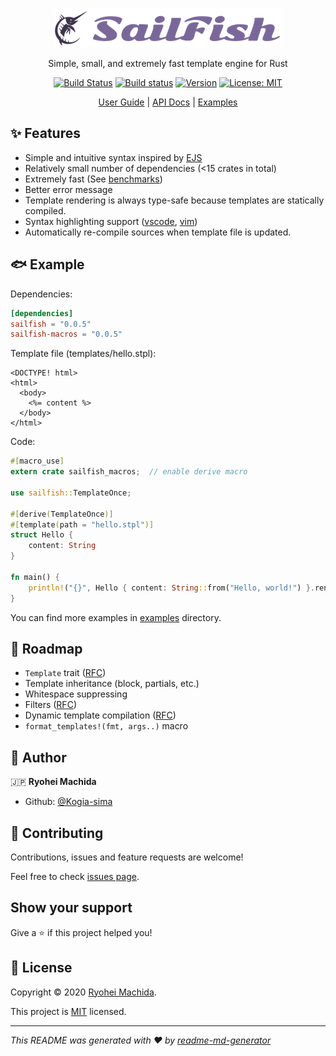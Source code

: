 <div align="center">

![SailFish](./resources/logo.png)

Simple, small, and extremely fast template engine for Rust

[![Build Status](https://travis-ci.org/Kogia-sima/sailfish.svg?branch=master)](https://travis-ci.org/Kogia-sima/sailfish)
[![Build status](https://ci.appveyor.com/api/projects/status/fa3et4rft4dyvdn9/branch/master?svg=true)](https://ci.appveyor.com/project/Kogiasima/sailfish/branch/master)
[![Version](https://img.shields.io/crates/v/sailfish)](https://crates.io/crates/sailfish)
[![License: MIT](https://img.shields.io/badge/License-MIT-yellow.svg)](https://github.com/Kogia-sima/sailfish/blob/master/LICENSE)

[User Guide](https://sailfish.netlify.app/en/) | [API Docs](https://docs.rs/sailfish) | [Examples](./examples)

</div>

## ✨ Features

- Simple and intuitive syntax inspired by [EJS](https://ejs.co/)
- Relatively small number of dependencies (<15 crates in total)
- Extremely fast (See [benchmarks](./benches/README.md))
- Better error message
- Template rendering is always type-safe because templates are statically compiled.
- Syntax highlighting support ([vscode](./syntax/vscode), [vim](./syntax/vim))
- Automatically re-compile sources when template file is updated.

## 🐟 Example

Dependencies:

```toml
[dependencies]
sailfish = "0.0.5"
sailfish-macros = "0.0.5"
```

Template file (templates/hello.stpl):

```erb
<DOCTYPE! html>
<html>
  <body>
    <%= content %>
  </body>
</html>
```

Code:

```rust
#[macro_use]
extern crate sailfish_macros;  // enable derive macro

use sailfish::TemplateOnce;

#[derive(TemplateOnce)]
#[template(path = "hello.stpl")]
struct Hello {
    content: String
}

fn main() {
    println!("{}", Hello { content: String::from("Hello, world!") }.render_once().unwrap());
}
```

You can find more examples in [examples](./examples) directory.

## 🐾 Roadmap

- `Template` trait ([RFC](https://github.com/Kogia-sima/sailfish/issues/3))
- Template inheritance (block, partials, etc.)
- Whitespace suppressing
- Filters ([RFC](https://github.com/Kogia-sima/sailfish/issues/2))
- Dynamic template compilation ([RFC](https://github.com/Kogia-sima/sailfish/issues/1))
- `format_templates!(fmt, args..)` macro

## 👤 Author

:jp: **Ryohei Machida**

* Github: [@Kogia-sima](https://github.com/Kogia-sima)

## 🤝 Contributing

Contributions, issues and feature requests are welcome!

Feel free to check [issues page](https://github.com/Kogia-sima/sailfish/issues). 

## Show your support

Give a ⭐️ if this project helped you!


## 📝 License

Copyright © 2020 [Ryohei Machida](https://github.com/Kogia-sima).

This project is [MIT](https://github.com/Kogia-sima/sailfish/blob/master/LICENSE) licensed.

***
_This README was generated with ❤️ by [readme-md-generator](https://github.com/kefranabg/readme-md-generator)_
